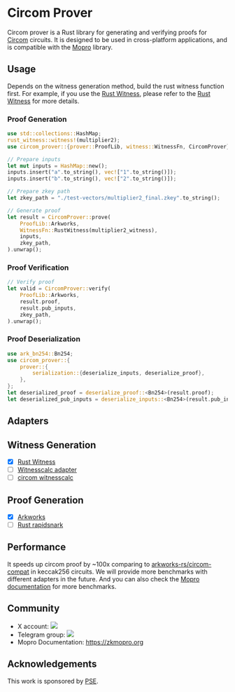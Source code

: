 # Circom Prover

Circom prover is a Rust library for generating and verifying proofs for [Circom](https://github.com/iden3/circom) circuits.
It is designed to be used in cross-platform applications, and is compatible with the [Mopro](https://github.com/zkmopro/mopro) library.

## Usage

Depends on the witness generation method, build the rust witness function first.
For example, if you use the [Rust Witness](https://github.com/chancehudson/rust-witness), please refer to the [Rust Witness](https://github.com/chancehudson/rust-witness) for more details.

### Proof Generation

```rust
use std::collections::HashMap;
rust_witness::witness!(multiplier2);
use circom_prover::{prover::ProofLib, witness::WitnessFn, CircomProver};

// Prepare inputs
let mut inputs = HashMap::new();
inputs.insert("a".to_string(), vec!["1".to_string()]);
inputs.insert("b".to_string(), vec!["2".to_string()]);

// Prepare zkey path
let zkey_path = "./test-vectors/multiplier2_final.zkey".to_string();

// Generate proof
let result = CircomProver::prove(
    ProofLib::Arkworks,
    WitnessFn::RustWitness(multiplier2_witness),
    inputs,
    zkey_path,
).unwrap();
```

### Proof Verification

```rust
// Verify proof
let valid = CircomProver::verify(
    ProofLib::Arkworks,
    result.proof,
    result.pub_inputs,
    zkey_path,
).unwrap();
```

### Proof Deserialization

```rust
use ark_bn254::Bn254;
use circom_prover::{
    prover::{
        serialization::{deserialize_inputs, deserialize_proof},
    },
};
let deserialized_proof = deserialize_proof::<Bn254>(result.proof);
let deserialized_pub_inputs = deserialize_inputs::<Bn254>(result.pub_inputs);
```

## Adapters

## Witness Generation

-   [x] [Rust Witness](https://github.com/chancehudson/rust-witness)
-   [ ] [Witnesscalc adapter](https://github.com/zkmopro/witnesscalc_adapter)
-   [ ] [circom witnesscalc](https://github.com/iden3/circom-witnesscalc)

## Proof Generation

-   [x] [Arkworks](https://github.com/arkworks-rs)
-   [ ] [Rust rapidsnark](https://github.com/zkmopro/rust-rapidsnark)

## Performance

It speeds up circom proof by ~100x comparing to [arkworks-rs/circom-compat](https://github.com/arkworks-rs/circom-compat) in keccak256 circuits.
We will provide more benchmarks with different adapters in the future.
And you can also check the [Mopro documentation](https://zkmopro.org/docs/performance) for more benchmarks.

## Community

-   X account: <a href="https://twitter.com/zkmopro"><img src="https://img.shields.io/twitter/follow/zkmopro?style=flat-square&logo=x&label=zkmopro"></a>
-   Telegram group: <a href="https://t.me/zkmopro"><img src="https://img.shields.io/badge/telegram-@zkmopro-blue.svg?style=flat-square&logo=telegram"></a>
-   Mopro Documentation: https://zkmopro.org

## Acknowledgements

This work is sponsored by [PSE](https://pse.dev/).
